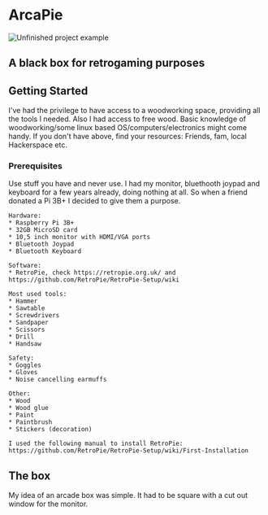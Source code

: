 # ArcaPie

![Unfinished project example](https://www.prisamsterdam.com/img/IMG_20190308_185644.jpg)

 
## A black box for retrogaming purposes

## Getting Started

I've had the privilege to have access to a woodworking space, providing all the tools I needed. Also I had access to free wood. 
Basic knowledge of woodworking/some linux based OS/computers/electronics might come handy.
If you don't have above, find your resources: Friends, fam, local Hackerspace etc.

### Prerequisites
Use stuff you have and never use. I had my monitor, bluethooth joypad and keyboard for a few years already, doing nothing at all.
So when a friend donated a Pi 3B+ I decided to give them a purpose. 

```
Hardware:
* Raspberry Pi 3B+
* 32GB MicroSD card
* 10,5 inch monitor with HDMI/VGA ports
* Bluetooth Joypad
* Bluetooth Keyboard
```

```
Software:
* RetroPie, check https://retropie.org.uk/ and https://github.com/RetroPie/RetroPie-Setup/wiki
```

```
Most used tools:
* Hammer                                                                                                 
* Sawtable                                                                                                
* Screwdrivers                                                                                            
* Sandpaper 
* Scissors
* Drill
* Handsaw
```
 
```  
Safety:
* Goggles
* Gloves
* Noise cancelling earmuffs
```

```
Other:
* Wood
* Wood glue
* Paint
* Paintbrush
* Stickers (decoration)
```

```
I used the following manual to install RetroPie:
https://github.com/RetroPie/RetroPie-Setup/wiki/First-Installation
```
## The box
My idea of an arcade box was simple. It had to be square with a cut out window for the monitor. 
